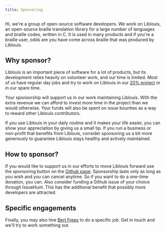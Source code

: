 ```yaml
---
title: Sponsoring
---
```


Hi, we're a group of open-source software developers. We work on
Liblouis, an open-source braille translation library for a large
number of languages and braille codes, written in C. It is used in
many products and if you're a braille user, odds are you have come
across braille that was produced by Liblouis.

## Why sponsor?

Liblouis is an important piece of software for a lot of products, but
its development relies heavily on volunteer work, and our time is
limited. Most of us have regular day jobs and try to work on Liblouis
in our [20% project](https://en.wikipedia.org/wiki/20%25_Project) or
in our spare time.

Your sponsorship will support us in our work maintaining
Liblouis. With the extra revenue we can afford to invest more time in
the project than we would otherwise. Your funds will also be spent on
issue bounties as a way to reward other Liblouis contributors.

If you use Liblouis in your daily routine and it makes your life
easier, you can show your appreciation by giving us a small tip. If
you run a business or non-profit that benefits from Liblouis, consider
sponsoring us a bit more generously to guarantee Liblouis stays
healthy and actively maintained.

## How to sponsor?

If you would like to support us in our efforts to move Liblouis
forward use the sponsoring button on the [Github
page](https://github.com/liblouis/liblouis). Sponsorship lasts only as
long as you wish and you can cancel anytime. So if you want to do a
one-time donation, you can. Also consider funding a Github issue of
your choice through IssueHunt. This has the additional benefit that
possibly more developers are attracted.

## Specific engagements

Finally, you may also hire [Bert Frees](https://github.com/bertfrees)
to do a specific job. Get in touch and we'll try to work something
out.
